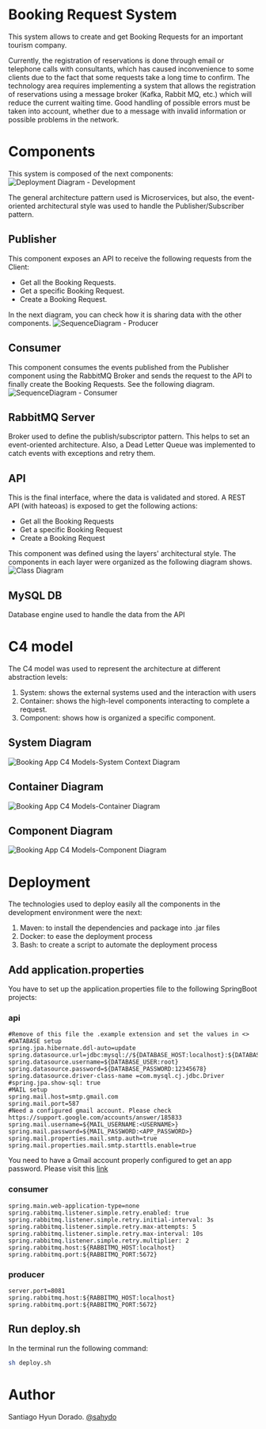 # Booking Request System	

This system allows to create and get Booking Requests for an important tourism company.

Currently, the registration of reservations is done through email or telephone calls with consultants, which has caused inconvenience to some clients due to the fact that some requests take a long time to confirm.
The technology area requires implementing a system that allows the registration of reservations using a message broker (Kafka, Rabbit MQ, etc.) which will reduce the current waiting time. Good handling of possible errors must be taken into account, whether due to a message with invalid information or possible problems in the network.


# Components

This system is composed of the next components:
![Deployment Diagram - Development](docs/uml/Deployment%20Diagram%20-%20Development.jpg)

The general architecture pattern used is Microservices, but also, the event-oriented architectural style was used to handle the Publisher/Subscriber pattern.
## Publisher


This component exposes an API to receive the following requests from the Client:

- Get all the Booking Requests.
- Get a specific Booking Request.
- Create a Booking Request.

In the next diagram, you can check how it is sharing data with the other components.
![SequenceDiagram - Producer](docs/uml/SequenceDiagram%20-%20Producer.jpg)
## Consumer

This component consumes the events published from the Publisher component using the RabbitMQ Broker and sends the request to the API to finally create the Booking Requests. See the following diagram.
![SequenceDiagram - Consumer](docs/uml/SequenceDiagram%20-%20Consumer.jpg)

## RabbitMQ Server

Broker used to define the publish/subscriptor pattern. This helps to set an event-oriented architecture. Also, a Dead Letter Queue was implemented to catch events with exceptions and retry them.

## API

This is the final interface, where the data is validated and stored. A REST API (with hateoas) is exposed to get the following actions:

- Get all the Booking Requests
- Get a specific Booking Request
- Create a Booking Request

This component was defined using the layers' architectural style. The components in each layer were organized as the following diagram shows.
![Class Diagram](docs/uml/Class%20Diagram.jpg)

## MySQL DB

Database engine used to handle the data from the API

# C4 model

The C4 model was used to represent the architecture at different abstraction levels:

1. System: shows the external systems used and the interaction with users
2. Container: shows the high-level components interacting to complete a request.
3. Component: shows how is organized a specific component.

## System Diagram

![Booking App C4 Models-System Context Diagram](docs/c4/Booking%20App%20C4%20Models-System%20Context%20Diagram.jpg)

## Container Diagram

![Booking App C4 Models-Container Diagram](docs/c4/Booking%20App%20C4%20Models-Container%20Diagram.jpg)

## Component Diagram


![Booking App C4 Models-Component Diagram](docs/c4/Booking%20App%20C4%20Models-Component%20Diagram.jpg)

# Deployment

The technologies used to deploy easily all the components in the development environment were the next:

1. Maven: to install the dependencies and package into .jar files
2. Docker: to ease the deployment process
3. Bash: to create a script to automate the deployment process

## Add application.properties

You have to set up the application.properties file to the following SpringBoot projects:

### api

 ```
#Remove of this file the .example extension and set the values in <>
#DATABASE setup
spring.jpa.hibernate.ddl-auto=update
spring.datasource.url=jdbc:mysql://${DATABASE_HOST:localhost}:${DATABASE_PORT:3307}/${DATABASE_NAME:booking_app_db}
spring.datasource.username=${DATABASE_USER:root}
spring.datasource.password=${DATABASE_PASSWORD:12345678}
spring.datasource.driver-class-name =com.mysql.cj.jdbc.Driver
#spring.jpa.show-sql: true
#MAIL setup
spring.mail.host=smtp.gmail.com
spring.mail.port=587
#Need a configured gmail account. Please check https://support.google.com/accounts/answer/185833
spring.mail.username=${MAIL_USERNAME:<USERNAME>}
spring.mail.password=${MAIL_PASSWORD:<APP_PASSWORD>}
spring.mail.properties.mail.smtp.auth=true
spring.mail.properties.mail.smtp.starttls.enable=true
```

You need to have a Gmail account properly configured to get an app password. Please visit this [link](https://support.google.com/accounts/answer/185833)

### consumer

```
spring.main.web-application-type=none
spring.rabbitmq.listener.simple.retry.enabled: true
spring.rabbitmq.listener.simple.retry.initial-interval: 3s
spring.rabbitmq.listener.simple.retry.max-attempts: 5
spring.rabbitmq.listener.simple.retry.max-interval: 10s
spring.rabbitmq.listener.simple.retry.multiplier: 2
spring.rabbitmq.host:${RABBITMQ_HOST:localhost}
spring.rabbitmq.port:${RABBITMQ_PORT:5672}
```

### producer

```
server.port=8081
spring.rabbitmq.host:${RABBITMQ_HOST:localhost}
spring.rabbitmq.port:${RABBITMQ_PORT:5672}
```

## Run deploy.sh

In the terminal run the following command:

```bash
sh deploy.sh
```

# Author
Santiago Hyun Dorado. [@sahydo](https://sahydo.com/)